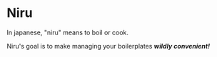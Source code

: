 # Niru

In japanese, "niru" means to boil or cook.

Niru's goal is to make managing your boilerplates __*wildly convenient!*__
